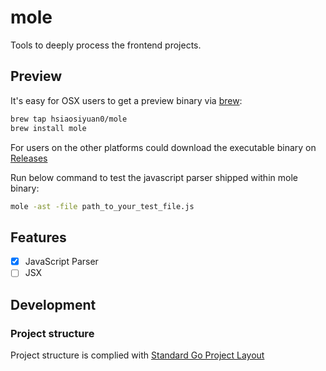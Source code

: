 # mole

Tools to deeply process the frontend projects.

## Preview

It's easy for OSX users to get a preview binary via [brew](https://brew.sh/):

```bash
brew tap hsiaosiyuan0/mole
brew install mole
```

For users on the other platforms could download the executable binary on [Releases](https://github.com/hsiaosiyuan0/mole/releases)

Run below command to test the javascript parser shipped within mole binary:

```bash
mole -ast -file path_to_your_test_file.js
```

## Features

- [x] JavaScript Parser
- [ ] JSX

## Development


### Project structure 

Project structure is complied with [Standard Go Project Layout](https://github.com/golang-standards/project-layout)
